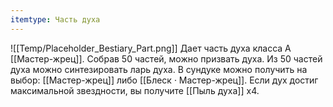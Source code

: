 ```yaml
---
itemtype: Часть духа
---
```

![[Temp/Placeholder_Bestiary_Part.png]]
Дает часть духа класса А [[Мастер-жрец]]. Собрав 50 частей, можно призвать духа. Из 50 частей духа можно синтезировать ларь духа. В сундуке можно получить на выбор: [[Мастер-жрец]] либо [[Блеск · Мастер-жрец]]. Если дух достиг максимальной звездности, вы получите [[Пыль духа]] х4.
